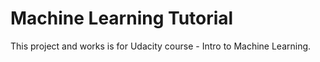 # Machine Learning Tutorial

This project and works is for Udacity course - Intro to Machine Learning.